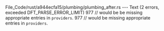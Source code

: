 File_Code/rust/a944ecfa15/plumbing/plumbing_after.rs --- Text (2 errors, exceeded DFT_PARSE_ERROR_LIMIT)
977                         // would be be missing appropriate entries in `providers`.                                                                       977                         // would be missing appropriate entries in `providers`.

